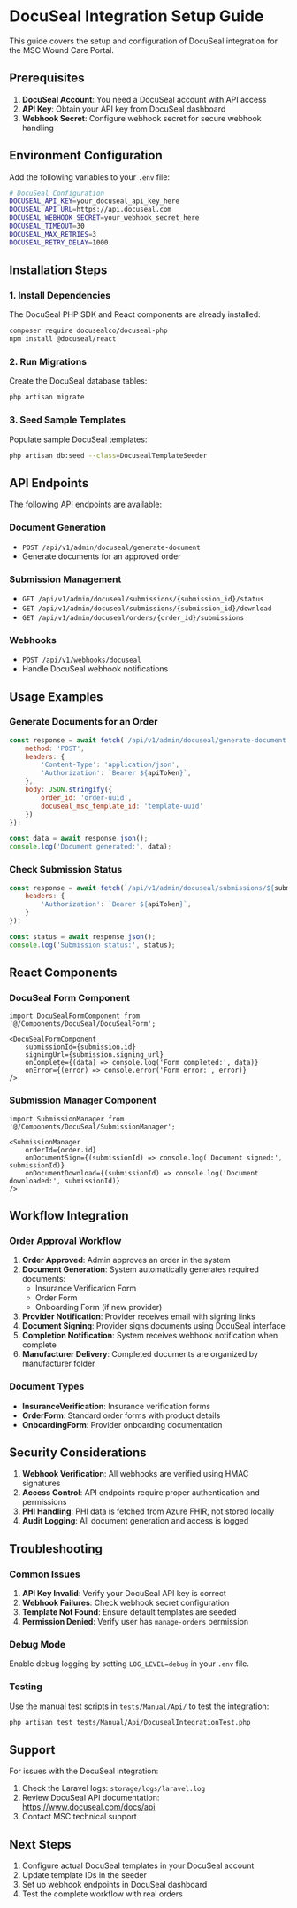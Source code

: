 # DocuSeal Integration Setup Guide

This guide covers the setup and configuration of DocuSeal integration for the MSC Wound Care Portal.

## Prerequisites

1. **DocuSeal Account**: You need a DocuSeal account with API access
2. **API Key**: Obtain your API key from DocuSeal dashboard
3. **Webhook Secret**: Configure webhook secret for secure webhook handling

## Environment Configuration

Add the following variables to your `.env` file:

```bash
# DocuSeal Configuration
DOCUSEAL_API_KEY=your_docuseal_api_key_here
DOCUSEAL_API_URL=https://api.docuseal.com
DOCUSEAL_WEBHOOK_SECRET=your_webhook_secret_here
DOCUSEAL_TIMEOUT=30
DOCUSEAL_MAX_RETRIES=3
DOCUSEAL_RETRY_DELAY=1000
```

## Installation Steps

### 1. Install Dependencies

The DocuSeal PHP SDK and React components are already installed:

```bash
composer require docusealco/docuseal-php
npm install @docuseal/react
```

### 2. Run Migrations

Create the DocuSeal database tables:

```bash
php artisan migrate
```

### 3. Seed Sample Templates

Populate sample DocuSeal templates:

```bash
php artisan db:seed --class=DocusealTemplateSeeder
```

## API Endpoints

The following API endpoints are available:

### Document Generation
- `POST /api/v1/admin/docuseal/generate-document`
- Generate documents for an approved order

### Submission Management
- `GET /api/v1/admin/docuseal/submissions/{submission_id}/status`
- `GET /api/v1/admin/docuseal/submissions/{submission_id}/download`
- `GET /api/v1/admin/docuseal/orders/{order_id}/submissions`

### Webhooks
- `POST /api/v1/webhooks/docuseal`
- Handle DocuSeal webhook notifications

## Usage Examples

### Generate Documents for an Order

```javascript
const response = await fetch('/api/v1/admin/docuseal/generate-document', {
    method: 'POST',
    headers: {
        'Content-Type': 'application/json',
        'Authorization': `Bearer ${apiToken}`,
    },
    body: JSON.stringify({
        order_id: 'order-uuid',
        docuseal_msc_template_id: 'template-uuid'
    })
});

const data = await response.json();
console.log('Document generated:', data);
```

### Check Submission Status

```javascript
const response = await fetch(`/api/v1/admin/docuseal/submissions/${submissionId}/status`, {
    headers: {
        'Authorization': `Bearer ${apiToken}`,
    }
});

const status = await response.json();
console.log('Submission status:', status);
```

## React Components

### DocuSeal Form Component

```tsx
import DocuSealFormComponent from '@/Components/DocuSeal/DocuSealForm';

<DocuSealFormComponent
    submissionId={submission.id}
    signingUrl={submission.signing_url}
    onComplete={(data) => console.log('Form completed:', data)}
    onError={(error) => console.error('Form error:', error)}
/>
```

### Submission Manager Component

```tsx
import SubmissionManager from '@/Components/DocuSeal/SubmissionManager';

<SubmissionManager
    orderId={order.id}
    onDocumentSign={(submissionId) => console.log('Document signed:', submissionId)}
    onDocumentDownload={(submissionId) => console.log('Document downloaded:', submissionId)}
/>
```

## Workflow Integration

### Order Approval Workflow

1. **Order Approved**: Admin approves an order in the system
2. **Document Generation**: System automatically generates required documents:
   - Insurance Verification Form
   - Order Form
   - Onboarding Form (if new provider)
3. **Provider Notification**: Provider receives email with signing links
4. **Document Signing**: Provider signs documents using DocuSeal interface
5. **Completion Notification**: System receives webhook notification when complete
6. **Manufacturer Delivery**: Completed documents are organized by manufacturer folder

### Document Types

- **InsuranceVerification**: Insurance verification forms
- **OrderForm**: Standard order forms with product details
- **OnboardingForm**: Provider onboarding documentation

## Security Considerations

1. **Webhook Verification**: All webhooks are verified using HMAC signatures
2. **Access Control**: API endpoints require proper authentication and permissions
3. **PHI Handling**: PHI data is fetched from Azure FHIR, not stored locally
4. **Audit Logging**: All document generation and access is logged

## Troubleshooting

### Common Issues

1. **API Key Invalid**: Verify your DocuSeal API key is correct
2. **Webhook Failures**: Check webhook secret configuration
3. **Template Not Found**: Ensure default templates are seeded
4. **Permission Denied**: Verify user has `manage-orders` permission

### Debug Mode

Enable debug logging by setting `LOG_LEVEL=debug` in your `.env` file.

### Testing

Use the manual test scripts in `tests/Manual/Api/` to test the integration:

```bash
php artisan test tests/Manual/Api/DocusealIntegrationTest.php
```

## Support

For issues with the DocuSeal integration:

1. Check the Laravel logs: `storage/logs/laravel.log`
2. Review DocuSeal API documentation: https://www.docuseal.com/docs/api
3. Contact MSC technical support

## Next Steps

1. Configure actual DocuSeal templates in your DocuSeal account
2. Update template IDs in the seeder
3. Set up webhook endpoints in DocuSeal dashboard
4. Test the complete workflow with real orders 